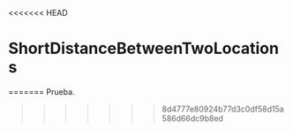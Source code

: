 <<<<<<< HEAD
# ShortDistanceBetweenTwoLocations
=======
Prueba.
>>>>>>> 8d4777e80924b77d3c0df58d15a586d66dc9b8ed
